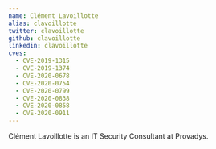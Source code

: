 ```yaml
---
name: Clément Lavoillotte
alias: clavoillotte
twitter: clavoillotte
github: clavoillotte
linkedin: clavoillotte
cves:
  - CVE-2019-1315
  - CVE-2019-1374
  - CVE-2020-0678
  - CVE-2020-0754
  - CVE-2020-0799
  - CVE-2020-0838
  - CVE-2020-0858
  - CVE-2020-0911
---
```

Clément Lavoillotte is an IT Security Consultant at Provadys.